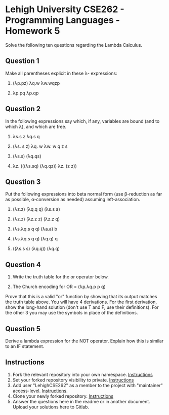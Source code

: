 # Lehigh University CSE262 - Programming Languages - Homework 5

Solve the following ten questions regarding the Lambda Calculus.

## Question 1

Make all parentheses explicit in these λ- expressions:

1. (λp.pz) λq.w λw.wqzp


2. λp.pq λp.qp


## Question 2

In the following expressions say which, if any, variables are bound (and to which λ), and which are free.

1. λs.s z λq.s q

2. (λs. s z) λq. w λw. w q z s

3. (λs.s) (λq.qs)

4. λz. (((λs.sq) (λq.qz)) λz. (z z))

## Question 3

Put the following expressions into beta normal form (use β-reduction as far as possible, α-conversion as needed) assuming left-association.

1. (λz.z) (λq.q q) (λs.s a)

2. (λz.z) (λz.z z) (λz.z q)

3. (λs.λq.s q q) (λa.a) b

4. (λs.λq.s q q) (λq.q) q

5. ((λs.s s) (λq.q)) (λq.q)

## Question 4

1. Write the truth table for the or operator below.


2. The Church encoding for OR = (λp.λq.p p q)

Prove that this is a valid "or" function by showing that its output matches the truth table above. You will have 4 derivations. For the first derivation, show the long-hand solution (don't use T and F, use their definitions). For the other 3 you may use the symbols in place of the definitions. 




## Question 5

Derive a lambda expression for the NOT operator. Explain how this is similar to an IF statement.






## Instructions

1. Fork the relevant repository into your own namespace. [Instructions](https://docs.gitlab.com/ee/workflow/forking_workflow.html#creating-a-fork)
2. Set your forked repository visibility to private. [Instructions](https://docs.gitlab.com/ee/public_access/public_access.html#how-to-change-project-visibility)
3. Add user "LehighCSE262" as a member to the project with "maintainer" access-level. [Instructions](https://docs.gitlab.com/ee/user/project/members/#add-a-user). 
4. Clone your newly forked repository. [Instructions](https://docs.gitlab.com/ee/gitlab-basics/start-using-git.html#clone-a-repository) 
5. Answer the questions here in the readme or in another document. Upload your solutions here to Gitlab.